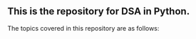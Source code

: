 ## This is the repository for DSA in Python.

The topics covered in this repository are as follows:

